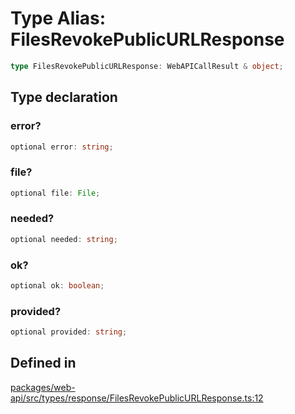 # Type Alias: FilesRevokePublicURLResponse

```ts
type FilesRevokePublicURLResponse: WebAPICallResult & object;
```

## Type declaration

### error?

```ts
optional error: string;
```

### file?

```ts
optional file: File;
```

### needed?

```ts
optional needed: string;
```

### ok?

```ts
optional ok: boolean;
```

### provided?

```ts
optional provided: string;
```

## Defined in

[packages/web-api/src/types/response/FilesRevokePublicURLResponse.ts:12](https://github.com/slackapi/node-slack-sdk/blob/main/packages/web-api/src/types/response/FilesRevokePublicURLResponse.ts#L12)
